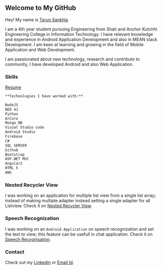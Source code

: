 ## Welcome to My GitHub

Hey! My name is [Tarun Sankhla](https://github.com/tarunsankhla/)

I am a 4th year student pursuing Engineering from Shah and Anchor Kutchhi Engineering College in Information Technology. I have relevant knowledge and experience in Android Application Development and also in MEAN stack Development. I am keen at learning and growing in the field of Mobile Application and Web Development. 

I am passionated about new technology, research and contribute to community, I have developed Android  and also Web Application. 
### Skills
[Resume](https://tarunsankhla.github.io/files/TarunSankhla_Resume.pdf)

```markdown
**Technologies I have worked with:**

NodeJS
NEO 4J
Python
ArCore
Mongo DB
Visual Studio code
Android Studio
Firebase
C#
SQL SERVER
Github
Bootstrap
ASP.NET MVC
Angular2
HTML 5
AWS

```


### Nested Recycler View

I was working on an application for multiple list view from a single list array; instead of making multiple adapter instead setting a single adapter for all Listview.  Check it on [Nested Recycler View](https://tarunsankhla.github.io/NestedRecyclerView/).

### Speech Recognization

I was working on an `Android Application` on speech recognization and set the text to view; this feature can be usefull in chat application. Check it on [Speech Recognisation](https://tarunsankhla.github.io/Speech-Recognization/).


### Contact

Check out my [Linkedin](https://www.linkedin.com/in/tarun-sankhla-423a1116b/) or [Email Id](binary.world.prc@gmail.com).
